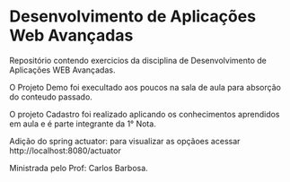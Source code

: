 # Desenvolvimento de Aplicações Web Avançadas


Repositório contendo exercicios da disciplina de Desenvolvimento de Aplicações WEB Avançadas.

O Projeto Demo foi execultado aos poucos na sala de aula para absorção do conteudo passado.

O projeto Cadastro foi realizado aplicando os conhecimentos aprendidos em aula e é parte integrante da 1° Nota.

Adição do spring actuator: para visualizar as opçãoes acessar http://localhost:8080/actuator

Ministrada pelo Prof: Carlos Barbosa.
